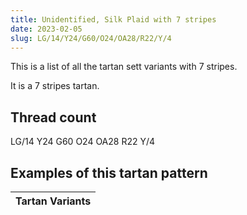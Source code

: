 ```yaml
---
title: Unidentified, Silk Plaid with 7 stripes
date: 2023-02-05
slug: LG/14/Y24/G60/O24/OA28/R22/Y/4
---
```

This is a list of all the tartan sett variants with 7 stripes.

It is a 7 stripes tartan.


## Thread count
LG/14 Y24 G60 O24 OA28 R22 Y/4

## Examples of this tartan pattern

| Tartan Variants |
|---------------|
